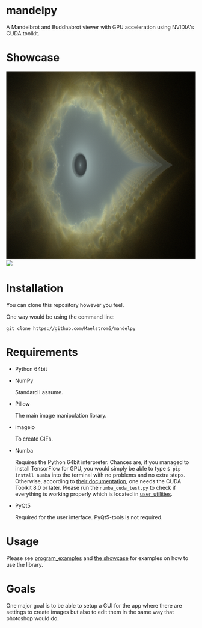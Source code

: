 # mandelpy
A Mandelbrot and Buddhabrot viewer with GPU acceleration using NVIDIA's CUDA toolkit.

# Showcase

<img src="images/showcase/cave.png" height="500">
<img src="images/showcase/throne.png" height="500">

# Installation

You can clone this repository however you feel. 

One way would be using the command line:

```commandline
git clone https://github.com/Maelstrom6/mandelpy
```

# Requirements
- Python 64bit

- NumPy

  Standard I assume.

- Pillow

  The main image manipulation library.
  
- imageio

  To create GIFs.
  
- Numba

  Requires the Python 64bit interpreter. Chances are, if you managed to install TensorFlow for
  GPU, you would simply be able to type `$ pip install numba` into the terminal with no problems
   and no extra steps. 
  Otherwise, according to
  [their documentation](https://numba.pydata.org/numba-doc/latest/cuda/overview.html#requirements), 
  one needs the CUDA Toolkit 8.0 or later. Please run the `numba_cuda_test.py` to check if
  everything is working properly which is located in [user_utilities](user_utilities).

- PyQt5

  Required for the user interface. PyQt5-tools is not required.

# Usage

Please see [program_examples](program_examples) and [the showcase](images/showcase) for examples
 on how to use the library. 

# Goals

One major goal is to be able to setup a GUI for the app where there are settings to create images
 but also to edit them in the same way that photoshop would do.

